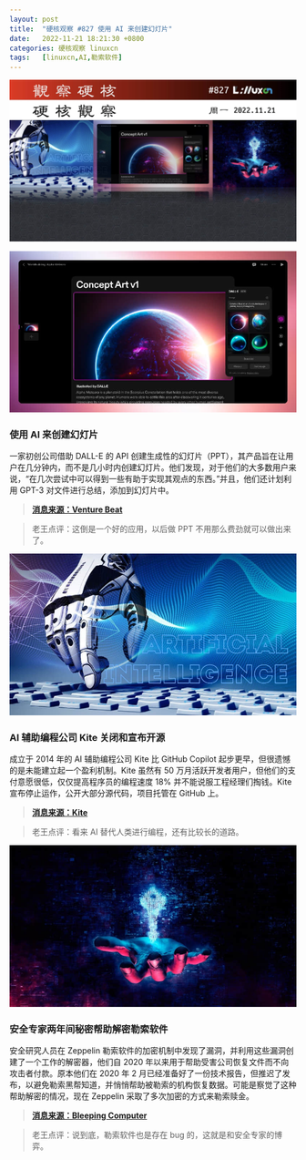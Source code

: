 ```yaml
---
layout: post
title:	"硬核观察 #827 使用 AI 来创建幻灯片"
date:	2022-11-21 18:21:30 +0800 
categories:	硬核观察 linuxcn 
tags:	[linuxcn,AI,勒索软件]
---
```



![](/Asserts/Images/album/202211/21/182026m27brab68nr8586j.jpg)


![](/Asserts/Images/album/202211/21/182044sb0b4nggb6u0emwt.jpg)


### 使用 AI 来创建幻灯片


一家初创公司借助 DALL-E 的 API 创建生成性的幻灯片（PPT），其产品旨在让用户在几分钟内，而不是几小时内创建幻灯片。他们发现，对于他们的大多数用户来说，“在几次尝试中可以得到一些有助于实现其观点的东西。”并且，他们还计划利用 GPT-3 对文件进行总结，添加到幻灯片中。



> 
> **[消息来源：Venture Beat](https://venturebeat.com/ai/new-dall-e-integration-adds-generative-ai-for-next-level-slides/)**
> 
> 
> 



> 
> 老王点评：这倒是一个好的应用，以后做 PPT 不用那么费劲就可以做出来了。
> 
> 
> 


![](/Asserts/Images/album/202211/21/182057krpdf69z9aa6g6vg.jpg)


### AI 辅助编程公司 Kite 关闭和宣布开源


成立于 2014 年的 AI 辅助编程公司 Kite 比 GitHub Copilot 起步更早，但很遗憾的是未能建立起一个盈利机制。Kite 虽然有 50 万月活跃开发者用户，但他们的支付意愿很低，仅仅提高程序员的编程速度 18% 并不能说服工程经理们掏钱。Kite 宣布停止运作，公开大部分源代码，项目托管在 GitHub 上。



> 
> **[消息来源：Kite](https://www.kite.com/blog/product/kite-is-saying-farewell/)**
> 
> 
> 



> 
> 老王点评：看来 AI 替代人类进行编程，还有比较长的道路。
> 
> 
> 


![](/Asserts/Images/album/202211/21/182112j5oil9114li1uk1y.jpg)


### 安全专家两年间秘密帮助解密勒索软件


安全研究人员在 Zeppelin 勒索软件的加密机制中发现了漏洞，并利用这些漏洞创建了一个工作的解密器，他们自 2020 年以来用于帮助受害公司恢复文件而不向攻击者付款。原本他们在 2020 年 2 月已经准备好了一份技术报告，但推迟了发布，以避免勒索黑帮知道，并悄悄帮助被勒索的机构恢复数据。可能是察觉了这种帮助解密的情况，现在 Zeppelin 采取了多次加密的方式来勒索赎金。



> 
> **[消息来源：Bleeping Computer](https://www.bleepingcomputer.com/news/security/researchers-secretly-helped-decrypt-zeppelin-ransomware-for-2-years/)**
> 
> 
> 



> 
> 老王点评：说到底，勒索软件也是存在 bug 的，这就是和安全专家的博弈。
> 
> 
>
